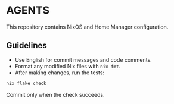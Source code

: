 # AGENTS

This repository contains NixOS and Home Manager configuration.

## Guidelines

- Use English for commit messages and code comments.
- Format any modified Nix files with `nix fmt`.
- After making changes, run the tests:

```bash
nix flake check
```

Commit only when the check succeeds.
